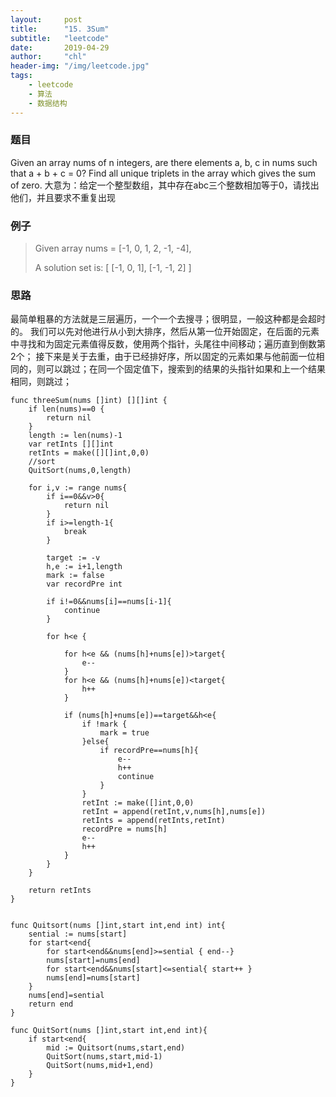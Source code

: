 ```yaml
---
layout:     post
title:      "15. 3Sum"
subtitle:   "leetcode"
date:       2019-04-29
author:     "chl"
header-img: "/img/leetcode.jpg"
tags:
    - leetcode
    - 算法
    - 数据结构
--- 
```


### 题目
Given an array nums of n integers, are there elements a, b, c in nums such that a + b + c = 0? Find all unique triplets in the array which gives the sum of zero.
大意为：给定一个整型数组，其中存在abc三个整数相加等于0，请找出他们，并且要求不重复出现
### 例子
> Given array nums = [-1, 0, 1, 2, -1, -4],
> 
> A solution set is:
> [
>   [-1, 0, 1],
>   [-1, -1, 2]
> ]

### 思路
最简单粗暴的方法就是三层遍历，一个一个去搜寻；很明显，一般这种都是会超时的。
我们可以先对他进行从小到大排序，然后从第一位开始固定，在后面的元素中寻找和为固定元素值得反数，使用两个指针，头尾往中间移动；遍历直到倒数第2个；
接下来是关于去重，由于已经排好序，所以固定的元素如果与他前面一位相同的，则可以跳过；在同一个固定值下，搜索到的结果的头指针如果和上一个结果相同，则跳过；

```
func threeSum(nums []int) [][]int {
    if len(nums)==0 {
        return nil
    }
    length := len(nums)-1
    var retInts [][]int
    retInts = make([][]int,0,0)
    //sort
    QuitSort(nums,0,length)

    for i,v := range nums{
        if i==0&&v>0{
            return nil
        }
        if i>=length-1{
            break
        }

        target := -v
        h,e := i+1,length
        mark := false
        var recordPre int

        if i!=0&&nums[i]==nums[i-1]{
            continue
        }

        for h<e {

            for h<e && (nums[h]+nums[e])>target{
                e--
            }
            for h<e && (nums[h]+nums[e])<target{
                h++
            }

            if (nums[h]+nums[e])==target&&h<e{
                if !mark {
                    mark = true
                }else{
                    if recordPre==nums[h]{
                        e--
                        h++
                        continue
                    }
                }
                retInt := make([]int,0,0)
                retInt = append(retInt,v,nums[h],nums[e])
                retInts = append(retInts,retInt)
                recordPre = nums[h]
                e--
                h++
            }
        }
    }

    return retInts
}


func Quitsort(nums []int,start int,end int) int{
    sential := nums[start]
    for start<end{
        for start<end&&nums[end]>=sential { end--}
        nums[start]=nums[end]
        for start<end&&nums[start]<=sential{ start++ }
        nums[end]=nums[start]
    }
    nums[end]=sential
    return end
}

func QuitSort(nums []int,start int,end int){
    if start<end{
        mid := Quitsort(nums,start,end)
        QuitSort(nums,start,mid-1)
        QuitSort(nums,mid+1,end)
    }
}
```
